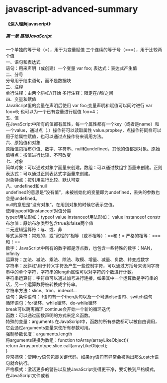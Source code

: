 # javascript-advanced-summary
#### 《深入理解javascript》   
##### 第一章 基础JavaScript  
一个单独的等于号（=），用于为变量赋值    三个连续的等于号（===），用于比较两个值  
一、语句和表达式  
语句：用来声明（或创建）一个变量 var foo;   表达式：表达式产生值  
二、分号  
分号用于结束语句，而不是数据块  
三、注释  
单行注释：由两个斜杠//开始  多行注释：限定在/*和*/之间  
四、变量和赋值  
JavaScript里的变量在声明后使用 var foo;变量声明和赋值可以同时进行 var foo=6; 也可以为一个已有变量进行赋值 foo=4；  
五、值    
在JavaScript中所有的值都有属性，每一个属性都有一个key（或者是name）和一个value，通过点（.）操作符可以读取属性 value.propkey，点操作符同样可以用于给属性赋值，也可以通过点操作符来调用方法。  
六、原始值和对象  
原始值包括布尔值、数字、字符串、null和undefined，其他的值都是对象。原始值特点：按值进行比较、不可改变  
七、对象  
简单对象：可以通过对象字面量来创建。数组：可以通过数组字面量来创建。正则表达式：可以通过正则表达式字面量来创建。  
对象特点：按引用进行比较、默认可变  
八、undefined和null  
undefined的意思是“没有值”，未被初始化的变量即为undefined，丢失的参数也会是undefined。  
null的意思是“没有对象”。在用到对象的时候它表示空值。  
使用typeof和instanceof对值分类  
typeof用法形如：typeof value   instanceof用法形如： value instanceof constr  
布尔值：原始布尔类型包含true和false两个值  
二元逻辑运算符：与、或、非  
等式运算符：常规的，或“宽松的”相等（或不相等）：==和！=  严格的相等：===和！==  
数字：JavaScript中所有的数字都是浮点数，也包含一些特殊的数字：NAN，infinity  
运算符：加法、减法、乘法、除法、取模、增量、减量、负数、转变成数字  
字符串：反斜杠\用于转义字符及产生一些控制字符，可以通过方括号来访问字符串中的单个字符，字符串的length属性可以对字符的个数进行计数。  
字符串运算符：字符串可以通过加号进行连接，如果其中一个运算数是字符串的话，另一个运算数将被转换成字符串。  
字符串方法：slice、trim、indexof...  
语句：条件语句：if语句有一个then从句以及一个可选else语句、switch语句  
循环语句：for循环、while循环、do-while循环  
break可以跳离循环 continue会开始一个新的循环迭代  
函数：可以通过函数声明的方式来定义函数。  
特殊的变量：arguments  在JavaScript中，函数的所有参数都可以被自由调用，它会通过arguments变量来使所有参数可用。  
强制参数长度：arguments.length  
将arguments转换为数组：function toArray(arrayLikeObject){  
return Array.prototype.slice.call(arrayLikeObject);  
}  
异常捕获：使用try语句包裹关键代码，如果try语句有异常会被抛出那么catch语句就会执行。  
严格模式：激活更多的警告以及使JavaScript变得更干净，要切换到严格模式，在JavaScript文件或者<script>标签第一行输入：'use strict'；  
变量作用域和闭包：在变量前使用var语句声明变量，可以使用单个var语句声明和初始化多个变量。  
变量的提升特性：声明会被移动到函数的开始处，而赋值则仍然会在原来的位置进行。闭包：create Incrementor()的返回其实就是一个闭包。  
八、对象和构造函数  
  单一对象：在JavaScript中，可以直接通过对象字面量去创建普通对象，可以获取get以及设置set属性以及使用this对调用它们的对象进行引用，使用in运算符检查属性是否存在。  
  方法中的函数：将this保存在不同的变量中、利用foreach的第二个参数，它可以给this指定一个值。构造函数：构造函数包含两部分，第一部分，point函数
设置实例数据。第二部分，point.prototype属性包含一个带有方法的对象。通过new运算符来使用point：var p=new point(3,5);  
  九、数组  
  数组字面量可以方便地创建数组元素、length属性表明数组有多少元素、in操作符也可以在数组中正常使用。  
  数组方法：slice  push  pop  shift   unshift  indexof...  
  遍历数组：foreach以及map  
  十、正则表达式  
  test()方法：匹配吗、exec（）方法：匹配以及捕获分组、replace()方法：搜索和替换  
  标准库和其他功能：Date、JOSN  
  
  #### 第二章  为什么选择JavaScript  
  JavaScript语言的规范，他是一个ISO标准，有着许多独立的实现，其中一些是开源的。  
  类库：JavaScript有大量的类库，从解系JavaScript到处理和显示PDF文件。  
  Node.js 允许编写服务端代码以及shell脚本  
  JSON 是一种基于JavaScript的数据格式，已经成为网上流行的数据交换格式  
  NoSQL 数据库  
  JavaScript被广泛使用，好处：JavaScript相关的文档和各式各样的支持、JavaScript开发人员需求量大。  
  JavaScript有一个光明的未来：语言是稳步发展的、有许多JavaScript相关的创新、JavaScript的网络平台是一个必须的组成部分，正在迅速成熟、JavaScript是被联盟广泛支持的，而不是被单独的人或公司控制。  
  
  
  
  #### 《你不知道的JavaScript》  
  ##### 第一章  类型  
  七种内置类型：空值、未定义、布尔值、数字、字符串、对象、符号  
  使用typeof运算符查看值的类型，JavaScript中的变量时没有类型的，只有值才有。变量在未持有值的时候为undefined，此时typeof返回undefined。  
  JavaScript有七种内置类型：null   undefined  boolean   number  string  object  symbol   
  ##### 第二章 值  
  数组  数组可以容纳任何类型的值，使用delete可以将单元从数组中删除 类数组  
  字符串不是字符数组，字符串不可变，数组可变。字符串不可变是指字符串的成员函数不会改变其原始值，而是创建并返回一个新的字符串。  
  JavaScript中的数字常量一般用十进制表示，数字前面的0也可以省略，小数点后小数部分最后面的0也可以省略。  
  整数的检测Number.isinteger()  
  undefined类型只有一个值，即undefined。void，undefined是一个内置标识符，他的值为undefined，通过void运算符即可得到该值。  
  NAN not a number  
  简单值  JavaScript中的数组是通过数字索引的一组任意类型的值，字符串和数组类似，但是他们的行为特征不同。基本类型中定义了几个特殊的值。null类型只有  一个值null，undefined类型也只有一个值undefined，所有变量在赋值之前默认值都是undefined，void运算符返回undefined，数字类型有几个特殊值包括NAN。  
  ##### 第四章  强制类型转换  
  对象的toString  
一般对象的toString方法，将会显示该对象的[[class]]  
数组的toString  
数组由于自身重写过toString方法，数组的toString方法会返回逗号连接的字符串  
JSON.stringify()  
JSON.stringify()方法用于将数据转换为JSON格式的字符串，但是对于undefined, function, symbol类型的数据，在转换时会选择抛弃，从而返回undefined  转换对象在数组中时，这些值会被赋值为null  如果转换对象出现循环引用，那么在转换的时候会抛出异常。  
为了使得我们所有的对象在转换成JSON字符串的时候可以正常转换，我们可以定义toJSON方法，该方法在JSON.stringify调用前会进行调用，对数据进行处理
对象转Number  
遵循toPrimitive的规则，如果对象存在valueOf方法，则调用该方法，如果调用后返回的结果为基本类型
toBoolean
boolean类型转换过程只会进行真假值的检查，其中假值包括: false, '', null, undefined, NaN, +0, -0，假值将会转换为false，假值以外的其他值均为真值，转换为true
对于一个特殊的对象Object.create(null)，由于原型链的继承关系，该对象不继承Object，所以不存在valueOf和toString方法，那么在进行转换的时候将抛出异常
显示类型转换
String()和Number()转换
按照基本类型转换 的toString和toNumber的规则进行转换
一元运算符转换
使用一元运算符(+, -)会将数据转换为number类型，相当于Number(data)
symbol()对象转换
Symbol对象不能通过隐式转换进行，如果要进行转换必须使用构造方法来显示转换（似乎只能转为字符串）。
隐式类型转换
逻辑语句中的类型转换
作为逻辑语句中的判断条件，将转换为boolean值进行处理
||和&&
||和&&的操作，返回结果并不是boolean值，而是根据短路规则，判断操作数的Boolean()结果，返回两个操作数的其中之一，其中||在true时进行短路返回，&&在false时进行短路返回
  
  
#### 《深入理解JavaScript》  
##### 第八章 值  
一、JavaScript中的类型体系  
1.JavaScript类型  
ECMAscript语言类型包括：undefined,null,Boolean,String,Number,Object  
2.静态与动态  
静态一般是指“编译时”或者“非运行时”，动态指的是“运行时”。  
3.静态类型与动态类型  
在静态类型语言中，变量、参数和对象成员都有编译器编译时能识别的类型。在动态类型语言中，变量依然有一个动态的类型，是指在某一时刻变量值的类型。  
JavaScript是动态类型的语言，变量的类型在编译的时候是不确定的。  
4.静态类型检查和动态类型检查  
静态类型检查语言会在编译期间进行检查， 动态类型检查语言会在执行期间进行检查。  
5.强制转换  
二、原始值和对象  
1.原始值  
布尔值：true,false  
数字：1736,1.351  
字符串：'abc',"abc"  
两个空值：undefined，null  
原始值特点：①按值进行比较  
②不可改变  
③固定类型组合  
2.对象  
简单对象，可以通过对象字面量来创建  
数组，可以通过数组字面量来创建 ['apple', 'banana' , 'cherry']  
正则表达式，可以通过正则表达式字面量来创建。  
对象特点：①按引用进行比较  
②默认可变  
③用户可扩展  
三、undefined和null  
1.undefined和null的出现场景  
undefined出现的场景  
未初始化的变量是undefined：var foo;  foo;  
缺失的参数是undefined：function f(x){return x}  f();  
如果访问一个不存在的属性，会返回undefined：var obj={}; obj.foo  
如果函数中没有显式地返回任何值，函数会隐式返回undefined：function f() {}  
null的出现场景  
null是原始链最顶端的元素 Object.getPrototypeOf(Object.prototype)  
当字符串中没有匹配到正则表达式的结果时，RegExp.prototype.exec()会返回null  
2.检测undefined和null  
检测null  
通过严格相等检测null：if(x===null)...  
检测undefined  
通过严格相等检测undefined：if(x===undefined)...  
也可以通过typeof运算符检测undefined  
检测undefined或null  
有一种显式的比较方式用来检测他们：if(x!==undefined&&x!==null){...}  
另一种检测方式是利用undefined和null都可被认为是false的特性：if(x){...} if(!x){...}   
3.undefined和null的历史  
遇到未初始化的变量和缺失的参数等异常情况时需要一个值来表示，null是一个很好的选择，但是要避免两种情况：  
这个值不应该具有指向性，因为它表达的不仅仅是一个对象  
这个值强制转换不应该为0，因为这会使错误难以发现  
因此，将undefined作为另外一个空值加进了JavaScript。  
4.修改undefined  
技巧一：隐藏全局undefined（因为它可能是错误的值）  
(function (undefined){
if(x===undefined)...
}());  
技巧二：和'void 0'进行比较，'void 0'总是undefined if(x===void 0)  
四、原始值的包装对象  
1.包装对象不同于原始值  
包装实例是对象  
2.原始值的包装与去包装  
通过调用包装构造函数来对原始值进行包装：  
new Boolean(true)  
new Number(123)  
new String('abc')  
通过调用valueOf()来对原始值进行去包装  
new Boolean(true).valueOf()  
new Number(123).valueOf()  
new String('abc').valueOf()  
把包装对象转换为原始值时只能正确地提取出数字和字符串，二布尔值则不能。  
Boolean(new Boolean(false))  
Number(new Number(123))  
String(new String('abc'))  
3.原始值从包装器借调方法  
'abc'.charAt===String.prototype.charAt  
在宽松模式中，原始值会在运行过程中转换为包装器：  
String.prototype.sloppyMethod=function(){
console.log(typeof this);  
console.log(this instanceof String);  
};  
''.sloppyMethod();  
在严格模式中，对包装器原型调用是透明的  
String.prototype.sloppyMethod=function(){
'use strict';  
console.log(typeof this);  
console.log(this instanceof String);  
};  
''.sloppyMethod();   
五、强制类型转换  
1.强制类型转换会隐藏bug  
2.转换成布尔值、数字、字符串和对象的函数  
Boolean() 转换为布尔值。 undefined，null，false，0，NAN，'' 转换为false  
Number() 转换为数字。 undefined会转换成NaN。  
null会转换成0。  
false会转换成0，true 会转换成1。  
字符串会被解析。  
对象会先转换为原始值，然后再转换为数字。  
String() 转换为字符串。  
Object() 对象会转换为它们自身，undefined和null会转换成空对象，而原始值会转
换为包装后的原始值。  
3.算法：ToPrimitive() 将值转换为原始值  
ToPrimitive(input, PreferredType?)  
(1)如果input是原始值，返回这个值(没有其他需要做的)。  
(2)否则，如果input是对象，调用input. value0f()。如果结果是原始值，
返回结果。  
(3)否则，调用input. toString()。如果结果是原始值，返回结果。  
(4)否则，抛出一一个TypeError (说明将输入转换为原始值出错了)。  
如果PreferredType是字符串，第二步和第三步会进行交换。PreferredType 也可以
被省略，这种情况下，日期会被认为是String而其他值会被认为是Number.因此，
+运算符和== =运算符可以操作ToPrimitive()。  

#### 《JavaScript权威指南》  
##### 第三章 类型、值和变量  
一、数字  
1.整型直接量
在JavaScript程序中，用一个数字序列来表示一个十进制整数。JavaScript同样能识别十六进制值，但在  
ECMAscript6的严格模式下，八进制直接量是明令禁止的。  
2.浮点型直接量  
浮点型直接量可以含有小数点  
3.JavaScript中的算数运算  
运算符：加法运算符(+) 、减法运算符(-)、乘法运算符(*) 、除法运算符(/) 和求余(求整除后的余数)运算符(%)   
JavaScript预定义了全局变量infinity和NAN，用来表示正无穷大和非数字值。  
4.二进制浮点数和四舍五入错误  
当在JavaScript中使用实数的时候，常常只是真实值的一个近似表示。  
5.日期和时间  
Date()构造函数 var then = new Date(2011, 0, 1); /1 2011年1月1日  
var later = new Date(2011, 0, 1, 17, 10，30);// 同一天，当地时间5:10:30pm,  
varnow口newDate();//当前日期和时间  
var elapsed = now - then; //日期减法:计算时间间隔的毫秒数  
later . getFullYear() // => 2011  
later . getMonth() /1 => 0;从0开始计数的月份  
later . getDate() // => 1:从1开始计数的天数   
later. .getDay() // => 5:得到星期几，0代表星期日， 5代表星期一  
later . getHours() // =>当地时间17: 5pm  
later . getUTCHours() //使用UTC表示小时的时间，基于时区  
二、文本  

##### 《JavaScript权威指南》
第8章

#### prototype属性  
每一个函数都包含一个prototype属性，这个属性是指向一个对象的引用，这个对象称做“原型对象”(prototype object)。每一个函数都包含不同的原型对象。当将函数用做构造函数的时候，新创建的对象会从原型对象上继承属性。  
#### toString()方法  
和所有的JavaScript对象一样，函数也有toString()方法，ECMAScript规范规定这个方法返回一个字符串，这个字符串和函数声明语句的语法相关。实际上，大多数(非全部)的toString()方法的实现都返回函数的完整源码。内置函数往往返回一个类似“[Inative code]”的字符串作为函数体。  

#### 函数调用形式  
1. 作为函数直接调用  
2. 作为对象方法调用  
3. 作为构造函数调用  
4. 通过 call/apply 间接调用  
以上是调用的四种方法  
##### 函数调用  
1. 在一个调用中，每个参数表达式(圆括号之间的部分)都会计算出一个值，计算的结果作为参数传递给另外一个函数。这些值作为实参传递给声明函数时定义的形参。在函数体中存在一个形参的引用，指向当前传人的实参列表，通过它可以获得参数的值。  
2. 对于普通的函数调用，函数的返回值成为调用表达式的值。如果该函数返回是因为解释器到达结尾，返回值就是undefined.如果函数返回是因为解释器执行到一条return语句，返回值就是return之后的表达式的值，如果return语 句没有值，则返回undefined.  
3. 根据ECMAScript 3和非严格的ECMAScript 5对函数调用的规定，调用上下文(this的值)是全局对象。然而，在严格模式下，调用上下文则是undefined.  
4. 以函数形式调用的函数通常不使用this关键字。不过，“this” 可以用来判断当前是否是严格模式。  
##### 方法调用  
1. 对方法调用的参数和返回值的处理，和上面所描述的普通函数调用完全一致。但是，方法调用和函数调用有一个重要的区别，即:调用上下文。属性访问表达式由两部分组成:一个对象和属性名称  
2. 大多数方法调用使用点符号来访问属性，使用方括号(的属性访问表达式)也可以进行属性访问操作。  
3. 方法和this关键字是面向对象编程范例的核心。任何函数只要作为方法调用实际上都会传入一个隐式的实参这个实参是一个对象，方法调用的母体就是这个对象。通常来讲，基于那个对象的方法可以执行多种操作，方法调用的语法已经很清晰地表明了函数将基于一个对象进行操作  
4. js语法不允许给this赋值  
5. 和变量不同，关键字this没有作用域的限制，嵌套的函数不会从调用它的函数中继承this。如果嵌套函数作为方法调用，其this的值指向调用它的对象。如果嵌套函数作为函数调用，其this值不是全局对象(非严格模式下)就是undefined (严格模式下)。如果你想访问这个外部函数的this值，需要将this的值保存在一个变量里，这个变量和内部函数都同在一个作用域内。  
##### 构造函数调用  
1. var o = new Object();  
构造函数调用创建一个新的空对象， 这个对象继承自构造函数的prototype属性。构造函数试图初始化这个新创建的对象，并将这个对象用做其调用上下文，因此构造函数可以使用this关键字来引用这个新创建的对象。注意，尽管构造函数看起来像一个方法调用，它依然会使用这个新对象作为调用上文。也就是说，在表达式new o.m()中，调用上下文并不是o。  
2. 构造函数通常不使用return关键字，它们通常初始化新对象，当构造函数的函数体执行完毕时，它会显式返回。在这种情况下，构造函数调用表达式的计算结果就是这个新对象的值。然而如果构造函数显式地使用return语句返回一个对象，那么调用表达式的值就是这个对象。如果构造函数使用return语句但没有指定返回值，或者返回一个原始值,那么这时将忽略返回值，同时使用这个新对象作为调用结果。  
##### 间接调用  
JavaScript中的函数也是对象，和其他JavaScript对象没什么两样，函数对象也可以包含方法。其中的两个方法ca11()和apply()可以用来间接地调用函数。两个方法都允许显式指定调用所需的this值，也就是说，任何函数可以作为任何对象的方法来调用，哪怕这个函数不是那个对象的方法。两个方法都可以指定调用的实参。ca11()方法使用它自有的实参列表作为函数的实参, apply()方 法则要求以数组的形式传入参数。  
#### 函数的形参和实参  
1. 省略的实参将是undefined，多出的参数会自动忽略  
2. JavaScript方法的形参并未声明类型，在形参传入函数体之前也未做任何类型检查。可以采用语义化的单词来给函数实参命名，或者像刚才的示例代码中的arraycopy()方法一样给实参补充注释，以此使代码自文档化，对于可选的实参来说，可以在注释中补充一下“这个实参是可选的”。当一个方法可以接收任意数量的实参时，可以使用省略号  
#### 作为值的函数  
1. 函数可以定义，也可以调用，这是函数最重要的特性。函数定义和调用是JavaScript的词法特性，对于其他大多数编程语言来说亦是如此。然而在JavaScript中， 函数不仅是一种语法，也是值，也就是说，可以将函数赋值给变量,存储在对象的属性或数组的元素中，作为参数传入另外一个函数等。  
2. function square（x）{return x*/x；}  
这个定义创建一个新的函数对象，并将其赋值给变量square。函数的名字实际上是看不见的，它(square) 仅仅是变量的名字，这个变量指代函数对象。函数还可以赋值给其他的变量，并且仍可以正常工作:   
var S = square;   //现在s和square指代同一个函数  
square(4);        // => 16  
s(4);             // => 16   
3. 除了可以将函数赋值给变量，同样可以将函数赋值给对象的属性。当函数作为对象的属性调用时，函数就称为方法:  
var o = {square: function(x) { return x*/x; }}; //对象直接量   
var y = o.square(16);  //y等于256  
#### 闭包  
1. 函数对象可以通过作用域链相互关联起来，函数体内部的变量都可以保存在函数作用域内，这种特性在称为“闭包"  
2. 闭包可以捕捉到局部变量(和参数)，并一直保存下来，看起来像这些变量绑定到了在其中定义它们的外部函数。  
#### 函数式编程  
##### 使用函数处理数组  
可以使用数组方法map()和reduce()来实现同样的计算，这种实现极其简洁：  
//首先定义两个简单的函数  
var sum = function(x,y) { return x+y; };  
var square = function(x) { return x*/x; };  
//然后将这些函数和数组方法配合使用计算出平均数和标准差  
var data = [1,1,3,5,5];  
var mean = data. reduce(sum)/data .1ength;  
var deviations = data . map(function(x) {return x-mean;});  
var stddev = Math.sqrt(deviations.ap(square).reduce(sum)/(data.1ength-1));  
(高阶函数)  
1. 所谓高阶函数，就是操作函数的函数，它接收一个或多个函数作为参数，并返回一个新函数

#### call/apply/bind方法  
（ toString 方法：返回一个表示当前函数源代码的字符串。valueOf方法：返回函数本身）  
（this关键字：在function内部被创建；指向调用时所在函数所绑定的对象；this 不能被赋值，this 的值取决于函数被调用的方式） 
1. call方法  
 语法： fn.call(thisObj，arg1，arg2，...)  
 参数：arg1,arg2,...：被调用函数的实参（是一个参数序列）  
      thisObj：将函数对象中的 this 指向 thisObj 对象  
 说明：1. 如果 thisObj 未传递，this 指向全局对象 window  
      2. 如果传递为 undefined/null，this 指向全局对象 window  
      3. 如果传递为数字，字符串，布尔值，this 指向该原始值的包装对象  
 返回值：与 fn 普通调用相同  
 作用：调用函数，并改变函数执行的 this 指向  
2. apply（）方法  
语法： fn.apply(thisObj，[arg1，arg2，...])（是一个参数数组）  
其他用法均与call（）方法一样  
call()、apply()使用仍然是执行原来对象的方法里面的代码，只是代码中的this指向改变了。如果调用的对象方法里面没有this，那么使用call()和apply()没有任何改变，也没有意义  
        var x = 100;  
        var obj = {  
            x: 50  
        };  
        var foo = {  
            x: 0,  
            getX: function () {  
                return this.x;  
            }  
        };  
        console.log(foo.getX()); //0  
        console.log(foo.getX.call(obj)); //50  
        console.log(foo.getX.apply(obj)); //50  
        //call()、apply()没有指定对象时 默认指向全局对象（window）  
        console.log(foo.getX.call()); //100  
        console.log(foo.getX.apply()); //100  】  
3.  bind () 方法  
语法： fn.bind(thisObj，arg1，arg2,...)    
参数： 当绑定函数调用时，thisObj 参数作为原函数运行时的 this 指向。  
        arg1,arg2,...  当绑定函数被调用时，这些参数加上绑定函数本身的参数会按照顺序作为 原函数运行时的参数。（预设参数）  
返回值：返回一个原函数的拷贝（绑定函数），并拥有指定的 this值和初始参数  
 bind 不会调用函数，即不会执行原函数中的代码  
4. 总结：  
 apply，call，bind 三个方法第一个参数都是改变函数在调用时 this 指向的对象  
 apply，call，bind  第一个参数为空，null，undefined，this 指向的是 window  
 apply，call 两个方法只是参数形式有所不同，apply 参数是一个数组，call 参数则是列表序列  
 apply，call 都会立即调用函数执行，bind 不会立即调用函数

3. 通过 Function 构造函数创建函数  
  可以传入任意数量的实参  
  最后一个实参为函数体  
  函数体中 javascript 语句之间分号隔开  
  Function 构造函数创建一个匿名函数  
如：var max = new function("a","b","return a>b?a:b;");  
Function构造器执行传给它的JavaScript代码字符串。var add=new Function('x','y','return x+y')  
Function( )构造函数允许JavaScript在运行时动态地创建并编译函数。每次调用Function()构造函数都会解析函数体，并创建新的函数对象。如果是在一个循环或者多次调用的函数中执行这个构造函数，执行效率会受影响。相比之下，循环中的嵌套函数和函数定义表达式则不会每次执行时都重新编译。最后一点，也是关于Function()构造函数非常重要的一点，就是它所创建的函数并不是使用词法作用域，相反，函数体代码的编译总是会在顶层函数

### 函数  
1. 实参>形参----额外的参数会被忽略（arguments除外），实参<形参，丢失的参数是undefined  
2. 闭包：函数以及它所连接的周围作用域中的变量即为闭包。  
3. JavaScript中函数的3种形式：  
①非方法的函数  
②构造器 通过new操作符来调用一个函数   
③方法 将一个函数存储为一个对象的属性。 
4. “形参”和“实参” 形参被用在定义函数时，实参在函数调用时被使用    
#### 函数定义形式  
1. 函数是什么？函数是可以通过外部代码调用的一个“子程序”。一个函数由称为函数体的一系列语句组成。值可以传递给一个函数，函数将返回一个值。  
2. 函数定义方式  
 （1）通过函数声明的形式来定义  
      函数声明定义了一个新的变量，创建了一个函数对象，并将对象赋值给这个新的变量。  
 （2）通过函数表达式的形式来定义  
      函数表达式  
      函数表达式的值可以赋给一个变量，可以作为传入别的函数的参数等。  
      普通的函数表达式没有名字，称为匿名函数表达式。  
      具名函数表达式：具名函数表达式的名字只能在函数表达式内部被访问。 
 （3）通过 Function 构造函数实例化的形式来定义  
3. 通过 Function 构造函数创建函数  
  可以传入任意数量的实参  
  最后一个实参为函数体  
  函数体中 javascript 语句之间分号隔开  
  Function 构造函数创建一个匿名函数  
如：var max = new function("a","b","return a>b?a:b;");  
Function构造器执行传给它的JavaScript代码字符串。var add=new Function('x','y','return x+y')  
Function( )构造函数允许JavaScript在运行时动态地创建并编译函数。每次调用Function()构造函数都会解析函数体，并创建新的函数对象。如果是在一个循环或者多次调用的函数中执行这个构造函数，执行效率会受影响。相比之下，循环中的嵌套函数和函数定义表达式则不会每次执行时都重新编译。最后一点，也是关于Function()构造函数非常重要的一点，就是它所创建的函数并不是使用词法作用域，相反，函数体代码的编译总是会在顶层函数  
4. 函数定义三要素：函数名、函数的参数、函数的返回值 （但都不是必须有）  
5. ①匿名函数（如函数表达式，即没有函数名的函数）  
 单独的匿名函数是无法运行的  
 可以把匿名函数赋值给变量或立即执行  
   ②具名函数优势  
 当遇到错误时，堆栈跟踪会显示函数名，容易寻找错误






#### 《深入理解JavaScript》  
##### 第15章  
一、JavaScript中函数的3种形式  
1.非方法的函数  
2.构造器 通过new操作符来调用一个函数  
3.方法 将一个函数存储为一个对象的属性。  
二、术语：“形参”和“实参”  
形参被用在定义函数时，实参在函数调用时被使用  
三、定义函数  
1.函数表达式  
函数表达式的值可以赋给一个变量，可以作为传入别的函数的参数等。  
普通的函数表达式没有名字，称为匿名函数表达式。  
具名函数表达式  
具名函数表达式的名字只能在函数表达式内部被访问。 
2.函数声明  
函数声明定义了一个新的变量，创建了一个函数对象，并将对象赋值给这个新的变量。  
3.Function构造器  
执行传给它的JavaScript代码字符串。var add=new Function('x','y','return x+y')  
4.函数提升  
将函数的声明放到作用域的开始  
①函数声明是完全提升的，所以在函数声明前可以进行函数调用。  
②使用var的定义也会进行代码提升，但只对于声明有效，对于赋值过程是无效的。  
5.函数的名称  
函数的声明会创建非标准的name属性，匿名函数表达式的name是一个空字符串，具名函数表达式也有一个name。  
6.哪个更好，函数声明还是函数表达式  
函数声明的优势  
①函数声明会做代码提升，因此可以在源码中先于函数的定义来调用函数  
②它们具有名字，不过，JavaScript引擎也在对匿名函数表达式的名字引用做优化。  
7.控制函数调用：call(),apply()和bind()  
①func.apply(thisValue,argArray)  
此方法在调用函数func时，argArray参数将作为函数的arguments传递给函数，而thisValue这个参数则可以指定执行func时的this值。  
apply()用在一个函数需要以类似数组的形式接受多个参数。  
②func.bind(thisValue,arg1,...,argN)  
这个方法会执行部分的函数功能，它会创建-一个新的函数,这个函数会调用func,
并会将thisValue指定为this,同时应用以下参数: arg1 直到argN,紧随其
后的是新函数的实际参数。  
8.参数缺失或者超出时的处理  
实参数量多于形参：多余的参数会被忽略，但是能在类数组的arguments中被获取到。  
实参数量小于形参：缺失的形参都会被赋予undefined值。  
①通过索引访问所有参数：神奇的arguments变量  
arguments变量：只存在于函数中，是一个类数组对象，包含了当前函数调用的所有实参。  
特征：它是类数组的，但又非数组。一方面，它有一个length属性，所有的参数都可以通过索引值来进行读写。 
另一方面，arguments不是一个数组，仅仅是类似，并没有数组的方法。  
它是一个对象，因此它支持所有的对象方法和操作。  
arguments的废弃特性  
arguments. callee指向了当前调用的函数。它一般用于匿名函数的自递归
调用，但是它在严格模式中是禁用的。  
在非严格模式中，当改变一个参数，arguments会实时地变化，但是在严格模式中，并不支持这一特性。  
严格模式禁用了对变量arguments的分配。  
②强制性参数，限制参数数量的最小值  
判断一个参数是否缺失：第一种，检测它的值是否为undefined。第二种，将参数转化为布尔值。undefined会被认为false。第三种，用arguments.length来检测并强制指定参数数量的最小值。  
最后一种方式相比前两种有一些区别:  
前两种方式无法区分foo ()和foo (undefined)。它们对于两种情况会抛一
样的错误。  
第三种方式会对foo()抛错,而对于foo (undefined)会正常使用undefined
传人函数并调用。  
③可选参数  
四种处理可选参数的选择：第一种，检测undefined。第二种，将可选参数转换为布尔值。第三种，使用或运算符，如果左侧操作数不是false值，则返回左侧的操作数，否则将返回右侧的操作数。第四种，使用arguments.length来检测函数支持的最小数量的参数。  
同样的，最后一种方式有别于其他的方式:  
前三种方式无法区分bar (1,2)和bar (1, 2, undefined)。这两种情况下，
opt ional的值都是默认值。  
第四种方式对于bar (1,2)会使用默认值，而对于bar (1, 2, undefined)
会保留undefined的传人。  
④模拟参数的引用传递  
在JavaScript中，不能传递参数的引用，当将一个变量传递给一个函数，它的值会被复制一份并传递给函数。  
⑤陷阱：非预期的可选参数  
将一个函数c作为另一个函数f的参数传入，两种情况：  
函数f签名声明需要传人的参数。f可能会提供多个参数,而c可以决定使用
这些参数中的哪几个。  
C的实际签名，它有可能支持可选参数。  
当不明确函数或者方法的调用方式时，要格外明确函数接受哪些参数，同时传入哪些参数。  
9.具名参数  
调用函数或者方式时，将实参和形参做映射，有两种方式：  
通过位置来映射的位置型参数。第一个实参对应第一一个形参， 第二个实参对应
第二个形参，以此类推。  
具名参数则通过名称(标识)来做变量的映射。在一个函数的定义中名称会与
形参做关联，在函数调用中，名称则与实参做关联。只要参数的名称正确，你不需
要关心参数名的顺序。  
具名参数有两个优点:它们对函数的参数进行了描述，同时它们对于处理可选参数
的场景也很有用。  
①具名参数可作为描述信息  
一个函数selectEntries()，它会从数据中返回一个入口。  
②可选的具名函数  
对于可选的位置型参数，只有当它们被放置在参数的最后时才可能正确地工作，否则，就要通过对中间的参数传入例如null的值来保持每个参数所在位置的正确性。  
③在JavaScript中模拟具名参数  
通过对象字面量来命名参数，并将对象作为一个实参传入函数。  
也可以将位置型参数和具名参数相结合。  


##### 第16章
### 作用域、环境和闭包  
1.定义变量  
在JavaScript中，在使用变量前，你可以通过var语句来定义变量:  
var foo;  
foo = 3; // OK, has been declared  
bar = 5; // not 0K, an undeclared variable  
你也可以将赋值语句与变量定义语句合并进行变量的初始化:  
var foo = 3;  
一个未初始化的变量的值是undefined  
2. 静态性  
可以无须执行程序而只从程序源码的角度来看程序的工作。下面的代码，函数g被函数f包围在内部:
function f() {  
   function g() {  
   }  
 }  
描述性的词法就像是静态声明，因为它们都涉及了程序的词法(单词、源码)。  
3. 动态性  
它表示一个程序在运行期所表现出来的特性。  
function g() {  
}  
function f() {  
   g();  
}  
当我们调用f()，它会调用g()。在执行期间，g被f调用代表了一种动态的关系。  
4. 作用域  
(1)变量的作用域：  
变量的作用域是指变量在何处可以被访问到。例如:  
function foo() {  
var x;  
}  
这里，x的直接作用域是函数foo()。  
(2)词法作用域  
JavaScript中的变量都是有词法作用域的，因此一个程序的静态结构决定了一个变量的作用域(这个作用域并不会被函数从哪里调用等影响)。  
(3)嵌套作用域  
如果在一个变量的直接作用域中嵌套有多个作用域，那么这个变量在所有的这些作用域中都可以被访问:  
function foo(arg) {  
   function bar() {  
      console. log('arg:' +arg);  
   }  
   bar();  
}  
console. log(foo( 'hello')); // arg: hello  
arg的直接作用域是foo () ,但是它同样可以在嵌套的作用域bar ()中被访问。我们说嵌套，foo ()是外部的作用域，而bar ()是内部作用域。  
(4)覆盖  
如果在一个作用域中声明了一个与外层作用域同名的变量，那么在这个内部作用域以及其内部的所有作用域中将会访问不到外面的变量。而内部的变量的变化并不影响外部的变量，当离开内部作用域，外部变量又可以被访问了。  
var x = "global";  
   function f() {   
   var x = "local";  
   console.log(x); // local  
   }  
f();  
console.log(x); // global  
在函数f()中，全局的x被本地x所覆盖。  
5. 变量以函数为作用域  
JavaScript 的变量是函数级作用域的:只有函数可以产生新的作用域;  
代码块在作用域中是不起作用的。例如:  
function main() {  
   { // block starts  
      var foo = 4;  
   } // block ends  
   console. log(foo); // 4  
}  
换句话说，foo 在main()中都是可以被访问到的，而不仅仅是在块中。  
6. 变量声明的提前  
JavaScript会提前所有的变量声明，它会把所有的声明移到直接作用域的最前面。   
function f() {  
   console. log(bar); // undefined  
   varbar='abc';  
   console. log(bar); // abc  
}  
我们可以看到变量bar在函数f()的第一行已经存在了，只是还没有值;因此，被提前的是变量的声明，而非变量的复制。实际上，JavaScript 中是这样执行f()的:  
function f() {  
   var bar;  
   console. log(bar); // undefined  
   bar = ' abc';  
   console. log(bar); // abc  
}  
如果你定义一个已经被定义过的变量，那么什么也不会发生(包括变量的值，也不会变化):  
>var x=123;  
>var x;  
>X  
123  
函数的声明也会被提前，但是与变量截然不同，函数声明会被整体提前，而不仅仅是变量的创建的那部分  
7. 通过IIFE引入新的作用域  
关于IIFE,我们有一些要注意的:   
(1)它是立即执行的  
函数的结束大括号后面的括号是用来立即调用函数的。函数体会立即执行。  
(2)它必须是一个表达式  
如果一个语句以function关键词开头，解析器会认为它是一个函数定义。但是一个函数声明并不会立即执行。因此，我们在语句前加了一个左括号告诉解析器function关键词是处于一个函数表达式的开
头。在括号中，只存在表达式。  
(3)别忘了后面的分号  
7.1  
可以通过前缀运算符来强制执行一个表达式。例如，可以用逻辑非:  
!function () { // open IIFE  
   // inside IIFE  
}(); // close IIFE  
或者是void运算符  
void function () { // open IIFE  
   // inside IIFE  
}(); // close IIFE  
使用前缀运算符的好处是忘了分号结尾并不会造成任何问题。  
7.2 预内置表达式上下文  
为IIFE强制执行表达式上下文并不是必需的，如果已经在一个表达式的上下文里面，那么不必使用括号或者前缀操作符。  
7.3 传参的IIFE  
可以使用参数的方式在IIFE的内部定义变量:  
varx=23;  
(function (twice) {  
  console. log(twice);   
}(x * 2));  
这就类似于:  
varx=23;  
(function () {  
   vartwice=x\*2;  
   console. log( twice);  
}());  
7.4 IIFE的应用  
IIFE使得可以获取函数中的私有数据。不必定义全局变量也可以严密地将函数本身的逻辑包装在一起。这样就可以避免对全局命名空间的污染:  
var setValue = function (){  
   var prevValue;  
   return function (value) { // define setValue  
   if (value !== prevValue) {  
      console . log( 'Changed: ' + value);  
      prevValue = value ;  
   }  
   };  
}();    
8. 全局变量  
①包含整个程序的作用域叫做全局作用域或是程序作用域。在全局作用域中，可定义函数来创建嵌套的作用域。每一个作用域都可以访问它内部以及其父作用域中的变量。由于全局作用域包含了所有的作用域，它里面的变量便可以在任何地方被访问到  
②全局作用域有两大劣势。首先，程序中依赖全局作用域的代码片段会产生一些边缘效应，程序可能不够健壮，会产生一些不可预期的效果，重用性更低。其次,一个Web页面上面的所有JavaScript都共享一个相同的全局作用域以及其全局变量:代码、内置的插件、分析代码、社交媒体按钮等。这意味着可能会产生名字的冲突的问题。这也是为什么要将变量隐藏于全局作用域之外的原因。  
9. 全局对象  
JavaScript有一些不常用的特性可以通过一个对象来为全局的变量创建环境，这个对象就叫做全局对象，全局对象可以用来创建、读取或是修改全局变量，在全局作用域中，this指向全局对象。  
注：全局对象有原型，如果要罗列它所有的属性，可以使用类似getAllPropertyNames（）的函数。  
①浏览器和Node.js全局变量引用全局对象的不同：  
浏览器中的全局对象是window,它是文档对象模型(DOM)的一部分，而非ECMAScript5的一部分。在每-一个帧或者window中，都有一一个全局对象。  
Node.js中的全局对象是global,它是-一个Node.js专属的变量。每一个模块都有它自己的作用域,在这些作用域中this指向了这个作用域的对象。因此，this和global在模块中是不同的。  
②window的使用场景  
场景一：创建全局变量  
代码前面的window前缀直观的表示了代码指向了一个全局变量而非一个本地变量 var foo=123;  
这样使得程序变得脆弱，如果将foo从全局作用域移到另一个作用域中，可能会使得程序停止工作   
(function (){  
    var foo=123;  
    console.log(window.foo);  
    }());  
因此，最好将foo用一个变量来进行引用，而不是作为window的属性，加上一个例如g_的前缀。  
场景二：内置插件  
场景三：风格检查器  
JSLint,JSHint，使用window意味着,如果在当前文件中引用了一个并不定义在该文件中的全局变量,将不会得到错误提示。然而,这两个工具都会提供方式告诉它们这样的变量并避免这样的错误。  
场景四：检测一个全局变量是否存在  
if(window.someVariable){....}  
这是一种安全的检测方式,而下面的语句会在someVariable未被定义时抛出异常:  
// Don't do this  
if (someVariable) { ... }  
另外还有两种通过window来检查的方式:它们大致相同，但是更为明确:  
if (window. someVariable !== undefined) { ... }  
if ('someVariable' in window) { ... }  
检查一个变量是否存在(并是否有值)的常用方法是通过typeof   
if (typeof someVariable !== ' undefined') { ... }  
场景五：在全局作用域中创建内容  
借助window向全局作用域添加新的内容，  
if(!window.someApiFunction){
    window.someApiFunction=...;
}   
当处在全局作用域，通常将变量添加到全局作用域的最好方式是使用var，相比之下，使用window结合响应的条件判断更为清晰。  
10.环境：变量的管理  
变量有两种传递的方式，如果有必要，有两种维度。  
(1)动态维度:调用函数  
每当一个函数被调用，它就需要给它的参数和变量准备新的存储空间。当调用结束之后，空间通常会被释放。  
function fac(n) {  
if (n<= 1) {  
return 1;  
return n * fac(n - 1);  
(2)词法维度:与外部作用域进行关联  
无论一个函数被调用了多少次，它总要访问它自己(最新)的本地变量和外部作用域的变量。例如下面的doNTimes 函数，它内部有一个辅助函数doNTimesRec,当doNTimesRec多次调用自己的时候,每一次调用都会创建一个新的环境。然而，doNTimesRec 在这多次调用中却一直与doNTimes的环境保持着联系(类似于所有的函数都共享了同一个全局环境)。在第一行中，doNTimesRec就需要通过这个联系来访问action。  
function doNTimes(n, action) {  
function doNTinesRec(x) {  
if(x>=1){  
action(); // (1)  
doNTinmesRec(x-1);  
}  
}  
doNTinesRec(n);  
}  
总结：  
(1)动态维度:执行上下文的栈
函数每调用一次，就会创建-一个新的环境将(变量和参数的)标识符和变量做映射。对于递归的情况，执行上下文，即环境的引用是在栈中进行管理的。这里的栈对应了调用栈。  
(2)词法维度:环境链  
为了支持这一维度， JavaScript 会通过内部属性[ [Scope]]来记录函数的作用域。在函数调用时，JavaScript 会为这个函数所在的新作用域创建一个环境。这个环境有一个外层域(outer) ,它通过[ [Scope]]创建并指向了外部作用域的环境。因此，在JavaScript中一直存在一个环境链，它以当前环境为起点, 连接了一层外部的环境。每一个环境链最终会在全局环境(它是所有函数初始化调用的作用域）终结。而全局环境的外部环境指向了null。  
例：  
function myFunction(myParan) {  
var myVar = 123;  
return myFloat;  
var myFloat = 1.3;  
// Step 1  
myFunction( 'abc'); // Step 2  
执行过程：  
(1)myFunction和myFloat被存在全局环境中(#0)。要注意的是myFunction所引用的函数对象通过内部属性[[Scope]]指向了它自己的作用域(全局作用域)。  
(2)而对于执行期的myFunction('abc'), JavaScript 会创建一个新的环境(#1)用来管理参数和本地变量。函数通过(从myFunction. [ [Scope] ]初始化出来的)外层链来引用外部的环境。由于外层环境链，使得myFunction可以访问到
myFloat。  
11.闭包：使得函数可以维持其创建时所在的作用域  
闭包是一个函数外加上该函数创建时所建立的作用域。  
①通过环境来控制闭包  
function createInc( startValue) {  
return function (step) {  
startValue += step;  
return startVa lue;  
};  
}  
将createInc()函数，拆解为4步：  
(1)这一步在交互之前，在createInc定义之后。createInc的入口被添加到全局的环境中(#0)并指向一个函数对象。  
(2)这一步发生在函数调用createInc的执行期间。JavaScript为createInc创建了一个新的环境，并将这个环境推到栈中。它的外层环境是全局环境(即createInc. [[Scope]] )。环境中存在startValue这个变量。  
(3)这一步发生在给inc赋值时。当createInc调用结束，它所指向其环境的执行上下文就从栈中被移除了,但是其环境还存在于堆当中,因为inc. [[Scope]]还引用着。inc 是一个闭包(函数加上其创建时的环境)。  
(4)这一步在inc(1)的执行期间。一个新的环境(#1)被创建并且一个指向它的执行上下文被推入栈中。它的外层环境是inc的[[Scope]].外部环境使得inc可以访问到startValue.  
②陷阱：不经意间的环境共用  
有时候创建的函数行为可能会受当前作用域中变量的影响，通常来说每个函数应该配合函数创建时的变量值，然而，由于函数变成了闭包，函数总是会使用当前的变量值，在for循环中，这可能会使函数的工作不符合预期。  
解决方法：  
（1）为每个函数在返回的数组中创建一个新的环境。  
（2）在这个创建的新环境中存储当前i的值。  


#### 《你不知道的JavaScript》上卷  
##### 第一章  
#### 编译原理  
源代码在执行之前的三个步骤：  
1.分词/词法分析：会将由字符组成的字符串分解成有意义的代码块，这些代 码块被称为词法单元。  
2.解析/语法分析：将词法单元流（数组）转换成一个由元素逐级嵌套所组成的代表了程序语法 结构的树。  
3.代码生成：将 AST 转换为可执行代码的过程称被称为代码生成。  
#### 理解作用域  
var a = 2;   
引擎： 从头到尾负责整个 JavaScript 程序的编译及执行过程。  
编译器：引擎的好朋友之一，负责语法分析及代码生成等脏活累活。  
作用域：引擎的另一位好朋友，负责收集并维护由所有声明的标识符（变量）组成的一系列查 询，并实施一套非常严格的规则，确定当前执行的代码对这些标识符的访问权限。  
对于var a=2;编译器进行如下处理：  
1. 遇到 var a，编译器会询问作用域是否已经有一个该名称的变量存在于同一个作用域的 集合中。如果是，编译器会忽略该声明，继续进行编译；否则它会要求作用域在当前作 用域的集合中声明一个新的变量，并命名为 a。  
2. 接下来编译器会为引擎生成运行时所需的代码，这些代码被用来处理 a = 2 这个赋值 操作。引擎运行时会首先询问作用域，在当前的作用域集合中是否存在一个叫作 a 的 变量。如果是，引擎就会使用这个变量；如果否，引擎会继续查找该变量。  
LHS,RHS  
当变量出现在赋值操作的左侧时进行 LHS 查询，出现在右侧时进行 RHS 查询。  
LHS 和 RHS 的含义：“赋值操作的左侧或右侧”并不一定意味着就是“= 赋值操作符的左侧或右侧”。赋值操作还有其他几种形式，因此在概念上最 好将其理解为“赋值操作的目标是谁（LHS）”以及“谁是赋值操作的源头 （RHS）”。  
#### 作用域嵌套  
当一个块或函数嵌套在另一个块或函数中时，就发生了作用域的嵌套。  
在当前作用 域中无法找到某个变量时，引擎就会在外层嵌套的作用域中继续查找，直到找到该变量， 或抵达最外层的作用域（也就是全局作用域）为止。  
例：  
function foo(a) {     
console.log( a + b );   
}   
var b = 2;   
foo( 2 ); // 4  
对b进行的 RHS 引用无法在函数 foo 内部完成，但可以在上一级作用域中完成。  
遍历嵌套作用域链的规则：引擎从当前的执行作用域开始查找变量，如果找不到，就向上一级继续查找。当抵达最外层的全局作用域时，无论找到还是没找到，查找过程都会停止。  
#### 异常  
function foo(a) {     
console.log( a + b );    
b = a;   
}   
foo( 2 );  
第一次对 b 进行 RHS 查询时是无法找到该变量。 
如果 RHS 查询在所有嵌套的作用域中遍寻不到所需的变量，引擎就会抛出 ReferenceError 异常。  
严格模式：在 严格模式中 LHS 查询失败时，并不会创建并返回一个全局变量，引擎会抛出同 RHS 查询 失败时类似的 ReferenceError 异常。  
注：不成功的 RHS 引用会导致抛出 ReferenceError 异常。不成功的 LHS 引用会导致自动隐式 地创建一个全局变量（非严格模式下），该变量使用 LHS 引用的目标作为标识符，或者抛 出 ReferenceError 异常（严格模式下）。  

##### 第二章 
#### 词法作用域  
1.词法阶段  
function foo(a) {     
var b = a * 2; 
    function bar(c) {       
    console.log( a, b, c );    
    } 
    bar( b * 3 );   
    }     
foo( 2 ); // 2, 4, 12  
三个逐级嵌套的作用域：  
①包含着整个全局作用域，其中只有一个标识符：foo。
②包含着 foo 所创建的作用域，其中有三个标识符：a、bar 和 b。
③包含着 bar 所创建的作用域，其中只有一个标识符：c。
作用域查找会在找到第一个匹配的标识符时停止。在多层的嵌套作用域中可以定义同名的 标识符，这叫作“遮蔽效应”。  
全局变量会自动成为全局对象（比如浏览器中的 window 对象）的属性，因此 可以不直接通过全局对象的词法名称，而是间接地通过对全局对象属性的引 用来对其进行访问。  
#### 欺骗词法  
eval（执行动态创建的代码）：可以接受一个字符串为参数，并将其中的内容视为好像在书 写时就存在于程序中这个位置的代码。  
如果 eval(..) 中所执行的代码包含有一个或多个声明（无论是变量还是函 数），就会对 eval(..) 所处的词法作用域进行修改。  
setTimeout(..) 和 setInterval(..) 与eval方法相似，第一个参数可以是字符串，字符串的内容可以被解释为一段动态生成的函数代码。  
new Function(..) ，最后一个参数可以接受代码字符串，并将其转 化为动态生成的函数。  
with：重复引用同一个对象中的多个属性的快捷方式  
with 可以将一个没有或有多个属性的对象处理为一个完全隔离的词法作用域， with 块可以将一个对象处理为词法作用域，但是这个块内部正常的 var 声明并不会被限制在这个块的作用域中，而是被添加到 with 所处的函数作 用域中。  
eval和with:  
eval(..) 函数如果接受了含有一个或多个声明的代码，就会修改其所处的词法作用域  
with 声明实际上是根据传递给它的对象凭空创建了一个全新的词法作用域。  
注：  
①词法作用域意味着作用域是由书写代码时函数声明的位置来决定的。  
②JavaScript 中有两个机制可以“欺骗”词法作用域：eval(..) 和 with。  
##### 第三章  
#### 函数中的作用域  
函数作用域的含义：属于这个函数的全部变量都可以在整个函数的范围内使用及复用  
隐藏内部：  
隐藏：：从所写的代码中挑选出一个任意的片段，然后用函数声明对它进行包装。  
隐藏的好处：可以避免同名标识符之间的冲突  
1.全局命名空间  
变量冲突存在于全局作用域中，当程序中加载了多个第三方库时，如果没有妥善地将内部私有的函数或变量隐藏起来，就会很容易引发冲突。  
这些库在全局作用域中声明一个名字足够独特的变量，通常是一个对象（库的命名空间）  
2.模块管理  
从众多模块管理器中挑选一个来使用  

var a = 2;   
function foo() {  
    var a = 3;    
    console.log( a );   
}   
console.log( a );   
问题：  
①必须声明一个具名函数 foo()， foo 这个名称“污染”了所在作用域。  
②必须显式地通过函数名（foo()）调用这个函数才能运行其 中的代码。  
解决方案：  
var a=2;  
(function foo(){   
    var a = 3;     
    console.log( a );   
})();  
console.log( a );   
①包装函数的声明以 (function... 开始  
②区分函数声明和表达式最简单的方法是看 function 关键字出现在声明中的位置  
注：函数声明和函数表达式之间最重要的区别是它们的名称标识符将会绑定在何处。  
#### 匿名和具名  
匿名函数表达式：  （function().. 没有名称标识符）  
setTimeout( function() {    
console.log("I waited 1 second!");  
}, 1000 );  
缺点：  
1. 匿名函数在栈追踪中不会显示出有意义的函数名，使得调试很困难。  
2. 如果没有函数名，当函数需要引用自身时只能使用已经过期的 arguments.callee 引用，比如在递归中。另一个函数需要引用自身的例子，是在事件触发后事件监听器需要解绑自身。   
3. 匿名函数省略了对于代码可读性 / 可理解性很重要的函数名。一个描述性的名称可以让代码不言自明。  
立即执行函数表达式：  
var a = 2;   
(function foo() {   
    var a = 3;     
    console.log( a );   
})();   
console.log( a );   
通过在末尾加上另外一个 (  ) 可以立即执行这个函数。  
IIFE （立即执行函数表达式 ）  
① var a = 2;    
(function IIFE() {   
    var a = 3;    
    console.log( a );   
})();     
console.log( a );   
②IIFE另一个用法：把它们当作函数调用并传递参数进去。  
var a = 2;   
(function IIFE( global ) {   
    var a = 3;    
    console.log( a );     
    console.log( global.a );   
})( window );   
console.log( a );  
将 window 对象的引用传递进去，但将参数命名为 global。  
③另一个应用场景：解决 undefined 标识符的默认值被错误覆盖导致的异常  
(function IIFE( undefined ) {   
    var a;     
    if (a === undefined) {    
    console.log( "Undefined is safe here!" );   
    }   
})();  
④倒置代码的运行顺序  
(function IIFE( def ) {      
def( window );   
})(function def( global ) {   
    var a = 3;     
    console.log( a );     
    console.log( global.a );   
});  
#### 块作用域  
（一）with  
with 关键字，它不仅是一个难于理解的结构，同时也是块作用域的一 个例子（块作用域的一种形式），用 with 从对象中创建出的作用域仅在 with 声明中而非外部作用域中有效。  
（二）try/catch   
 try/catch 的 catch 分句会创建一个块作 用域，其中声明的变量仅在 catch 内部有效。  
（三）let  
1. let 关键字可以将变量绑定到所在的任意作用域中（通常是 { .. } 内部）。换句话说，let 为其声明的变量隐式地了所在的块作用域。  
var foo = true;   
if (foo) {     
   let bar = foo * 2;     
   bar = something( bar );      
   console.log( bar );  
 }   
console.log( bar ); // ReferenceError  
2. 用 let 将变量附加在一个已经存在的块作用域上的行为是隐式的。只要声明是有效的，在声明中的任意位置都可以使用 { .. } 括号来为 let 创建一个用于绑 定的块。 
3. 使用 let 进行的声明不会在块作用域中进行提升。声明的代码被运行之前，声明并不 “存在”。
{     
   console.log( bar ); // ReferenceError!     
   let bar = 2;  
}  
4. let循环  
for 循环头部的 let 不仅将 i 绑定到了 for 循环的块中，事实上它将其重新绑定到了循环 的每一个迭代中，确保使用上一个循环迭代结束时的值重新进行赋值。  
由于 let 声明附属于一个新的作用域而不是当前的函数作用域（也不属于全局作用域）， 当代码中存在对于函数作用域中 var 声明的隐式依赖时，就会有很多隐藏的陷阱，如果用 let 来替代 var 则需要在代码重构的过程中付出额外的精力。  
（四）const  
 const，同样可以用来创建块作用域变量，但其值是固定的 （常量）  
 ##### 第四章  
 (一)  
①JavaScript会提前所有的变量声明，它会把所有的声明移到直接作用域的最前面。  
function f() {  
console. log(bar); // undefined  
var bar='abc';  
console. log(bar); // abc .  
我们可以看到变量bar在函数f()的第- -行已经存在了，只是还没有值;因此，被提前的是变量的声明，而非变量的复制。实际上,JavaScript中是这样执行f()的:  
function f() {  
var bar;    
console. log(bar); // undefined  
bar = ' abc';  
console. log(bar); // abc  
②如果你定义-一个已经被定义过的变量,那么什么也不会发生(包括变量的值，也不会变化):  
var x=123;  
var X;  
X  
123  
③函数的声明也会被提前，但是与变量截然不同，函数声明会被整体提前，而不仅仅是变量的创建的那部分  
④函数声明会被提升，但是函数表达式却不会被提升。
foo(); // 不是 ReferenceError, 而是 TypeError!  
var foo = function bar() {     // ... };  
⑤使用：  
foo(); // TypeError   
bar(); // ReferenceError  
var foo = function bar() {     // ... };  
这个代码片段经过提升后，实际上会被理解为以下形式：  
var foo;   
foo(); // TypeError  
bar(); // ReferenceError  
foo = function() {     
   var bar = ...self...     
   // ...   
}  
 （二）  
函数优先  
函数声明和变量声明都会被提升。但是一个值得注意的细节（这个细节可以出现在有多个 “重复”声明的代码中）是函数会首先被提升，然后才是变量。  
考虑以下代码：  
foo(); // 1   
var foo;   
function foo() {     
   console.log( 1 );  
}   
foo = function() {  
   console.log( 2 );  
};  
会输出 1 而不是 2 ！这个代码片段会被引擎理解为如下形式：  
function foo() {    
   console.log( 1 );  
}   
foo(); // 1  
foo = function() {    
   console.log( 2 );  
};  
注意，var foo 尽管出现在 function foo()... 的声明之前，但它是重复的声明（因此被忽略了），因为函数声明会被提升到普通变量之前。  
尽管重复的 var 声明会被忽略掉，但出现在后面的函数声明还是可以覆盖前面的。
foo(); // 3   
function foo() {     
   console.log( 1 );  
}   
var foo = function() {     
   console.log( 2 );  
};   
function foo() {     
   console.log( 3 );  
}  

##### 第五章  
function foo() {     
   var a = 2;   
   function bar() {        
      console.log( a );  
   }   
   return bar;   //们将 bar() 函数本身当作 一个值类型进行传递  
}  
var baz = foo();  
baz(); // 2 —— 这就是闭包的效果  
在 foo() 执行后，其返回值（也就是内部的 bar() 函数）赋值给变量 baz 并调用 baz()，实 际上只是通过不同的标识符引用调用了内部的函数 bar()。  
bar() 显然可以被正常执行。但是在这个例子中，它在自己定义的词法作用域以外的地方执行。  
在 foo() 执行后，通常会期待 foo() 的整个内部作用域都被销毁，但是闭包会阻止这件事的发生，事实上内部作用域依然被bar()本身使用，依然存在，因此没有被回收。由于bar()声明的位置，它拥有涵盖 foo() 内部作用域的闭包，使得该作用域能够一 直存活，以供 bar() 在之后任何时间进行引用。bar() 依然持有对该作用域的引用，而这个引用就叫作闭包。  
无论使用何种方式对函数类型的值进行传递，当函数在别处被调用时都可以观察到闭包：  
function foo() {     
   var a = 2;   
   function baz() {     
      console.log( a ); // 2   
   }   
   bar( baz );  
}   
function bar(fn) {     
   fn(); // 这就是闭包！  
}  
把内部函数 baz 传递给 bar，当调用这个内部函数时（现在叫作 fn），它涵盖的 foo() 内部 作用域的闭包就可以观察到了，因为它能够访问 a。  
传递函数当然也可以是间接的：  
var fn; 
function foo() {  
   var a = 2;   
   function baz() {        
      console.log( a );   
   }   
   fn = baz; // 将 baz 分配给全局变量 
}   
function bar() {     
   fn(); // 这就是闭包！  
}   
foo();   
bar(); // 2  
无论通过何种手段将内部函数传递到所在的词法作用域以外，它都会持有对原始定义作用 域的引用，无论在何处执行这个函数都会使用闭包。  
循环和闭包：  
预期是分别输出数字 1~5，每秒一次，每次一个。  
for (var i=1; i<=5; i++) {     
   (function() {         
      setTimeout( function timer() {          
         console.log( i );        
      }, i\*1000 );    
   })();  
}  //这样不能满足预期效果，只会输出5次6  
改进：  
for (var i=1; i<=5; i++) {    
   (function(j) {         
      setTimeout( function timer() {           
         console.log( j );       
      }, j\*1000 );    
   })( i );  
}  
模块  
（1）模式需要具备两个基本条件  
①必须有外部的封闭函数，该函数必须至少被调用一次（每次调用都会创建一个新的模块 实例）。  
②封闭函数必须返回至少一个内部函数，这样内部函数才能在私有作用域中形成闭包，并 且可以访问或者修改私有的状态。  
一个具有函数属性的对象本身并不是真正的模块。从方便观察的角度看，一个从函数调用 所返回的，只有数据属性而没有闭包函数的对象并不是真正的模块。  
（3）  
function CoolModule() {    
    var something = "cool";   
    var another = [1, 2, 3];   
    function doSomething() {          
      console.log( something );    
    }   
    function doAnother() {    
      console.log( another.join( " ! " ) );   
    }   
    return {       
      doSomething: doSomething,     
      doAnother: doAnother    
    };  
 }   
var foo = CoolModule();    
foo.doSomething(); //  cool   
foo.doAnother(); // 1 ! 2 ! 3  
这个模式在 JavaScript 中被称为模块。最常见的实现模块模式的方法通常被称为模块暴露， 这里展示的是其变体  
（4）模块也是普通的函数，因此可以接受参数。模块模式另一个简单但强大的变化用法是，命名将要作为公共 API 返回的对象  
（5）模块有两个主要特征： ①为创建内部作用域而调用了一个包装函数；②包装函数的返回值必须至少包括一个对内部函数的引用，这样就会创建涵盖整个包装函数内部作用域的闭包。  

#### 《深入理解JavaScript》
##### 第17章对象与继承
JavaScript中的面向对象编程分为四层：  
1.单一对象的面向对象  
2.对象间的原型链  
3.作为实例工厂的构造函数，类似于其他语言中的类  
4.子类，通过继承已有的构造函数，创建新的构造函数  
#### 一、单一对象  
1.属性的种类  
①属性：对象中的普通属性，包括方法被称为数据属性。  
②访问器：类似于读、写属性的特殊方法。属性的值存储在普通属性中，而访问器可以计算属性的值。  
③内置属性：只存在于ECMAScript语言规范中。不能用JavaScript直接访问，但可以用简介的方式访问，规范将内置的键置于方括号中。  
2.对象字面量：创建简单对象  
var jane={  
    name:'Jane',  
    describe:function(){  
      return 'person named'+this.name;  
     },  
    };  
 ①在方法中使用this来指代当前对象  
 ②ECMAScript5允许在对象字面量的最后一个属性之后跟一个逗号。
 3.点运算符  
 ①获取属性 jane.name  
 获取一个不存在的属性会返回undefined  
 ②调用方法 jane. describe()  
 ③设置属性 使用赋值操作符(=)为点操作符指向的属性赋值。 jane.name='John'  
 ④删除属性 delete操作符从一个对象中完全移除一个属性  
 var obj={hello:'world'};  
 delete obj.hello  
 删除只影响一个对象的直接属性，并不涉及它的原型。  
 ⑤delete返回值  
 如果属性是自有属性，且不能被删除，delete会返回false，其他情况都返回true。  
 4.特殊的属性键  
 ①不能使用保留字作为变量名，但可以使用他们作为属性的键。var obj={var:'a',function:'b'};  
 ②在对象字面量中，数字也可以用来作为属性的键，但会被解析为字符串。 var obj={0.7:'abc'};  
 ③对象字面量也可以使用任意字符串作为属性的键，但必须加上引号。 var obj={'not an identifier':123};  
 5.中括号操作符[]  
 ①通过中括号操作符获取属性  
 通过表达式计算得出一个属性的键：  
 var obj={someProperty:'abc'};  
 obj['some'+'Property'] //'abc'  
 var propkey='someProperty';  
 obj[propkey] //'abc'   
 通过非标识符的键访问属性：  
 var obj={'not an identifier':123}  
 obj['not an identifier'] //123  
 中括号操作符强制括号中的内容转化为字符串：  
 var obj={'6':'bar'};  
 obj[3+3] //'bar'  
 ②通过中括号操作符调用方法  
 var obj = { myMethod: function () { return true } } ;  
obj[ ' myMethod']( )  
//true  
③通过中括号操作符设置属性  
varobj={};  
obj[ ' anotherProperty'] = 'def' ;  
obj. anotherProperty  
//'def'  
④通过中括号操作符删除属性  
 var obj = { 'not an identifier': 1, prop: 2 };  
object. keys(obj)  
//[ 'not an identifier '，' prop' ]    
 delete obj[ ' not an identifier ']  
//true  
object . keys(obj)  
//['prop']  
二、把任意值转化为对象  
Object():{}  
Object(undefined):{}   
Object(null):{}   
Object(true/false):new Boolean(bool)  
Object(数字num):new Number(num)  
Object(字符串str):new String(str)  
Object(对象obj):obj  
三、this作为函数和方法的隐式参数  
宽松模式中的普通函数：值总是指向全局对象  
严格模式中的普通函数：this总是undefined  
方法：this指向调用方法的对象  
1.在调用函数时设置this  
call() apply() bind()  
①Function.prototype.call(thisValue,arg1,arg2...)  
第一个参数会赋值给被调用函数内的this，剩下的参量作为参数传入被调函数。  
②Function.prototype.apply(thisValue,argArray)    
第一个参数会赋值给被调函数内的this，第二个参数是一个数组。  
2.Function.prototype.bind(thisValue,arg1,arg2...)   
this的值是thisValue，参数从arg1到argN，紧随其后的是新函数的参数。  
注：数组方法slice用来把arguments转化为数组。  
3.用于构造函数的apply()  
①为构造函数手动模拟apply():  
第一步：通过方法调用，把参数传给Date. new (Date.bind(null,2011,11,24));
第二步：使用apply()把数组传给bind(). new(Function.prototype.bind.apply(Date,[null,2011,11,24]));  
②通过Object.create()创建未初始化的实例，然后通过apply()调用构造函数。  
4.提取方法时丢失this：从一个对象中提取方法，这个方法又变成真正的函数，它与对象的连接被切断，不会再正常工作。  
5.嵌套函数：一个方法包含普通函数，而在后者的内部访问前者，方法的this被普通函数的this掩盖。  
解决方案：  
①that=this 把this赋值给变量that  
②bind() 使用bind()给回调函数的this绑定固定值，即函数的this。  
③forEach()的thisValue 在回调函数后提供第二个参数，该参数成为回调函数的this。  
#### 四、第二层：对象间的原型关系  
1.继承：当访问属性时，JavaScript首先从本对象中查找，接着是原型，以及原型的原型，以此类推。  
2.覆写：前者的属性最先被找到，它隐藏了后者的属性，这样后者的属性就不能被访问了。  
3.通过原型在对象间共享数据：多个对象可以有相同的原型，这个原型持有所有的共享属性。数据保存在原型链的第一对象中，而方法保存在后面的对象中。
4.获取和设置原型 
①使用给定prototype创建新对象  
Object.create(proto,propDescObj?)
②读取对象原型  
Object.getPrototypeOf(obj)  
③检查一个对象是否是另一个对象的原型（检查方法的接收者是否是obj的原型）    
Object.prototype.isPrototypeOf(obj)  
④找到定义属性的对象  
5.__proto__  
注：__proto__ 不属于ECMAScript 5标准，它将成为ECMAScript 6的一部分。  
检测引擎是否支持特殊属性__proto__：Object.getPrototypeOf({__proto__:null})===null  
6.设置和删除仅影响自有属性  
①设置属性  
创建一个自有属性，即使已存在继承了该key的属性。  
②删除继承的属性  
只能删除自有属性。  
③在原型链的任何位置改变属性  
找到拥有这个属性的对象，然后改变这个对象的相应属性。  
五、遍历和检测属性（受继承和枚举的影响）  
1.列出自有的属性键  
只列出可枚举的属性键：  
Object.getOwnPropertyNames(obj) 返回obj的所有自有的属性键。  
Object.keys(obj) 返回obj的所有可枚举的属性键。  
2.列出所有的属性键：  
①使用循环
②实现一个函数，遍历所有属性
3.检测属性是否存在  
propKey in obj  
如果obj拥有一个键为propKey的属性，则返回true。
Object.prototype.hasOwnproperty(propKey)  
如果接受者拥有一个键为propKey的自有属性，则返回true。  
4.枚举的影响：  
影响for-in循环和Object.keys()  
for-in循环遍历所有可枚举属性的键，包括继承来的属性的键:  
for (var x in obj) console. log(x);  
//objEnunTrue  
//protoEnun True  
object.keys()返回所有自有(非继承)可枚举属性的键:
 0bject .keys(obj)  
//[ ' objEnunTrue' ]  
继承的影响：  
只有for-in循环和in操作符和继承有关  
计算对象自有属性的个数  
对象没有类似length或size的方法，因此需要使用下面这种方式:
object. keys( obj). length  
六、遍历自有属性  
遍历属性键：  
①结合for-in和hasOwnProperty()  
for (var key in obj) {  
if (0bject .prototype .hasOwnProperty.call(obj, key)) {  
console. log(key);  
}  
②Object. keys ()或0bj ect . getOwnPropertyNames ()与forEach()结
合遍历数组:  
var obj = { first: 'John', last: 'Doe' };  
// Visit non- inheri ted enunerable keys  
0bject. keys(obj). forEach(function (key) {  
console. log(key);   
});  
遍历属性值或键值对：  
遍历所有的键，然后用每个键获得对应的值。  
七、访问器  
1.通过对象字面量定义访问器  
2.通过属性描述符定义访问器  
通过属性描述符指定getter和setter  
3.访问器和继承  
getter和setter继承自原型  
八、属性特性和属性描述符  
1.属性特性  
[[Value]]持有属性的值，即它的数据。  
[[Writable]]持有布尔类型的值，表示属性值是否可以改变。  
访问器具有的特性:  
[[Get]] 持有getter, 读取属性时调用的函数。该函数计算读取的结果。  
[[Set]] 持有setter, 为属性设置值时调用的函数。该函数接收设置的值作为
参数。  
所有的属性都有如下特性:  
[[Enumerable]]持有一个布尔值。设置一个属性不可枚举，那么在某些操作中
会隐藏此属性。  
[[Configurable]]持有一个布尔值。如果它是false,那么不能删除.  
默认值：  
[[Value]]：undefined  
[[Get]]:undefined  
[[Set]]:undefined  
[[Writable]]:false  
[[Enumerable]]:false  
[[Configurable]]:false  
2.属性描述符  
用于编程处理特性的一种数据结构，它是一个编码属性特性的对象   
3.通过描述符获取和定义属性  
①获取属性：一个属性的所有特性都通过一个描述符返回。  
②定义属性：取决于该属性是否已经存在。  
如果不存在：创建一个新的属性，特性由描述符指定，如果描述符中没有特性对应的属性，则使用默认值。  
如果存在：更新描述符指定的属性特性，如果描述符中的属性没有对应的特性，则属性不变。  
Object.getOwnpropertyDescriptor(obj,propKey)  
返回obj对象的propKey键自有属性描述符，如果没有该属性，则返回undefined.  
Object.defineproperty(obj,propKey,propDesc)  
创建或改变obj对象的propKey键的属性，并通过propDesc指定这个属性的特性，会返回修改后的对象。  
Object.defineProperties(obj,propDescObj)  
propDesc0bj 的每个属性都持有一个属性描述符。属性的键和值告诉0bject . defineProperties创
建或改变obj的哪些属性。  
Object.create(proto,propDescObj?)  
首先，创建原型为proto的对象。然后,如果指定了可选参数propDesc0bj,用类似object.defineProperties 的同样方式给对象添加属性。最后，返回处理结果。  
4.复制对象  
创建一个对象完全相同的拷贝：  
①拷贝必须具有与原对象相同的原型  
②拷贝必须具有与原对象相同的属性和特性  
function copy0bject(orig) {  
// 1. copy has sane prototype as orig  
var copy = object . create(0bject . getPrototype0f(orig));  
// 2. copy has all of orig's properties  
copyOwnPropertiesFron(copy, orig);  
return copy;  
}  
这个函数把属性从orig复制到copy:  
function copyOwnPropertiesFrom(target, source) {  
object . getOwnPropertyNanes(source) // (1)  
. forEach( function(propkey) { // (2) .  
var desc = 0bject . getOwnProper tyDescriptor(source, propKey); // (3)  
object . defineProper ty(target, propKey, desc); // (4)  
});  
return target;  
};  
步骤：  
(1)获得source 所有自有属性键的数组。  
(2)遍历这些键。  
(3)获取属性描述符。  
(4)使用属性描述符创建target 的自有属性。  
5.属性：定义与赋值  
①通过defineProperty ()和defineProperties()定义属性  
②通过=给属性赋值。  
注：这两种情况都会完全忽略原型链  
给属性prop赋值意味着改变已存在的属性  
6.继承的只读属性不能被赋值  
7.枚举性  
枚举的主要目的：判断for-in循环中的哪些属性应该忽略。  
枚举性影响：  
①for-in循环  
②Object.keys()  
③JSON-stringify()  
注：通常可以忽略枚举性，且应该避免使用for-in循环。  
不应该给内置原型和对象添加属性。  
9.保护对象  
①防止扩展 Object.preventExtensions(obj)  
检测对象是否可以扩展：Object.isExtensible(obj)  
②封闭  
密封：Object.seal(obj)  
判断一个对象是否封闭：Object.isSealed(obj)  
③冻结  
执行冻结：Object.freeze(obj)  
检测一个对象是否被冻结：Object.isFrozen(obj)  
#### 第三层：构造函数  
数据是由实例指定的，并存储在实例对象的自有属性中  
行为被所有的实例所共享，它们公用一个带有方法的原型对象  
构造函数是通过new操作符调用的函数，名字以大写字母开头：  
function Person(name){  
  this.name=name;  
}  
Person.prototype中的对象成为Person所有实例的原型：  
Person.prototype.describe=function(){  
  return 'Person named'+this.name;  
 };  
 new操作符执行步骤：  
 ①设置行为：创建一个新对象，其原型为Person.prototype.  
 ②设置数据：Person接受对象作为隐式参数this，并添加实例属性。  
 1.JavaScript中new操作符的实现  
 function newOperator(Constr, args) {  
var thisValue = object . create(Constr . prototype);// (1)  
var result = Constr .apply(thisValue, args);    
if (typeof result === 'object' & result !== null) {    
return result; // (2)  
}  
return thisValue;  
2.两个原型  
原型一：原型关系  
一个对象可以是另一个对象的原型:   
 var proto = {};    
 var obj = object. create(proto);  
 object . getPrototype0f(obj) === proto  
//true  
proto 是obj的原型。  
原型二：prototype属性的值  
每个构造函数C都有一个prototype 属性，它指向一个对象。该对象成为构造函数C的所有实例的原型:  
function C() {}  
 object . getPrototype0f(new C()) === C. prototype  
//true  


















 
  
 
 
 
    















 
























   





















